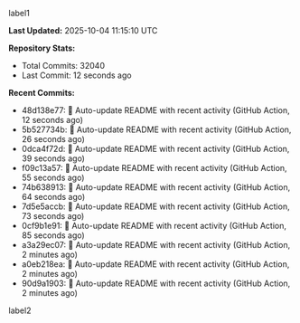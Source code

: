 
label1 
<!-- ACTIVITY_START -->
**Last Updated:** 2025-10-04 11:15:10 UTC

**Repository Stats:**
- Total Commits: 32040
- Last Commit: 12 seconds ago

**Recent Commits:**
- 48d138e77: 🤖 Auto-update README with recent activity (GitHub Action, 12 seconds ago)
- 5b527734b: 🤖 Auto-update README with recent activity (GitHub Action, 26 seconds ago)
- 0dca4f72d: 🤖 Auto-update README with recent activity (GitHub Action, 39 seconds ago)
- f09c13a57: 🤖 Auto-update README with recent activity (GitHub Action, 55 seconds ago)
- 74b638913: 🤖 Auto-update README with recent activity (GitHub Action, 64 seconds ago)
- 7d5e5accb: 🤖 Auto-update README with recent activity (GitHub Action, 73 seconds ago)
- 0cf9b1e91: 🤖 Auto-update README with recent activity (GitHub Action, 85 seconds ago)
- a3a29ec07: 🤖 Auto-update README with recent activity (GitHub Action, 2 minutes ago)
- a0eb218ea: 🤖 Auto-update README with recent activity (GitHub Action, 2 minutes ago)
- 90d9a1903: 🤖 Auto-update README with recent activity (GitHub Action, 2 minutes ago)
<!-- ACTIVITY_END -->

label2
